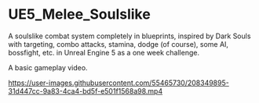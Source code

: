 # UE5_Melee_Soulslike

A soulslike combat system completely in blueprints, inspired by Dark Souls with targeting, combo attacks, stamina, dodge (of course), some AI, bossfight, etc. in Unreal Engine 5 as a one week challenge.

A basic gameplay video.

https://user-images.githubusercontent.com/55465730/208349895-31d447cc-9a83-4ca4-bd5f-e501f1568a98.mp4

